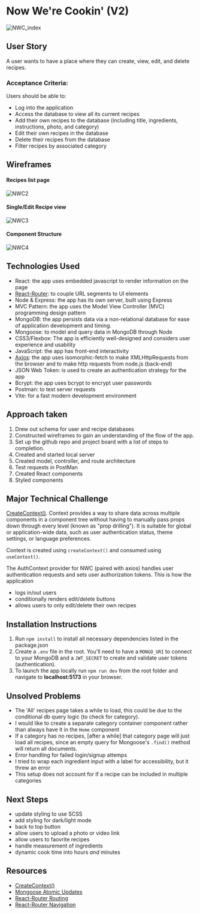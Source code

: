 # Now We're Cookin' (V2)

![NWC_index](./client/src/assets/nwc_home.png)

## User Story

A user wants to have a place where they can create, view, edit, and delete recipes.

### Acceptance Criteria:

Users should be able to:

- Log into the application
- Access the database to view all its current recipes
- Add their own recipes to the database (including title, ingredients, instructions, photo, and category)
- Edit their own recipes in the database
- Delete their recipes from the database
- Filter recipes by associated category

## Wireframes

#### Recipes list page

![NWC2](./client/src/assets/nwc_2.png)

#### Single/Edit Recipe view

![NWC3](./client/src/assets/nwc_3.png)

#### Component Structure

![NWC4](./client/src/assets/nwc_4.png)

## Technologies Used

- React: the app uses embedded javascript to render information on the page
- [React-Router](https://reactrouter.com/home): to couple URL segments to UI elements
- Node & Express: the app has its own server, built using Express
- MVC Pattern: the app uses the Model View Controller (MVC) programming design pattern
- MongoDB: the app persists data via a non-relational database for ease of application development and timing.
- Mongoose: to model and query data in MongoDB through Node
- CSS3/Flexbox: The app is efficiently well-designed and considers user experience and usability
- JavaScript: the app has front-end interactivity
- [Axios](https://axios-http.com/docs/intro): the app uses isomorphic-fetch to make XMLHttpRequests from the browser and to make http requests from node.js (back-end)
- JSON Web Token: is used to create an authentication strategy for the app
- Bcrypt: the app uses bcrypt to encrypt user passwords
- Postman: to test server requests
- Vite: for a fast modern development environment

## Approach taken

1. Drew out schema for user and recipe databases
2. Constructed wireframes to gain an understanding of the flow of the app.
3. Set up the github repo and project board with a list of steps to completion.
4. Created and started local server
5. Created model, controller, and route architecture
6. Test requests in PostMan
7. Created React components
8. Styled components

## Major Technical Challenge

[CreateContext()](https://react.dev/reference/react/createContext). Context provides a way to share data across multiple components in a component tree without having to manually pass props down through every level (known as "prop drilling"). It is suitable for global or application-wide data, such as user authentication status, theme settings, or language preferences.

Context is created using `createContext()` and consumed using `useContext()`.

The AuthContext provider for NWC (paired with axios) handles user authentication requests and sets user authorization tokens.
This is how the application

- logs in/out users
- conditionally renders edit/delete buttons
- allows users to only edit/delete their own recipes

## Installation Instructions

1. Run `npm install` to install all necessary dependencies listed in the package.json
2. Create a `.env` file in the root. You'll need to have a `MONGO_URI` to connect to your MongoDB and a `JWT_SECRET` to create and validate user tokens (authentication).
3. To launch the app locally run `npm run dev` from the root folder and navigate to **localhost:5173** in your browser.

## Unsolved Problems

- The 'All' recipes page takes a while to load, this could be due to the conditional db query logic (to check for category).
- I would like to create a separate category container component rather than always have it in the `Home` component
- If a category has no recipes, [after a while] that category page will just load all recipes, since an empty query for Mongoose's `.find()` method will return all documents.
- Error handling for failed login/signup attemps
- I tried to wrap each ingredient input with a label for accessibility, but it threw an error
- This setup does not account for if a recipe can be included in multiple categories

## Next Steps

- update styling to use SCSS
- add styling for dark/light mode
- back to top button
- allow users to upload a photo or video link
- allow users to faovrite recipes
- handle measurement of ingredients
- dynamic cook time into hours _and_ minutes

## Resources

- [CreateContext()](https://react.dev/reference/react/createContext)
- [Mongoose Atomic Updates](https://mongoosejs.com/docs/tutorials/findoneandupdate.html)
- [React-Router Routing](https://reactrouter.com/start/declarative/routing)
- [React-Router Navigation](https://reactrouter.com/start/declarative/navigating)
